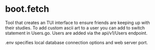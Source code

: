 # boot.fetch
Tool that creates an TUI interface to ensure friends are keeping up with their studies. To add custom ascii art to a user you can add to switch statement in Users.go. Users are added via the api/v1/Users endpoint.

.env specifies local database connection options and web server port.
